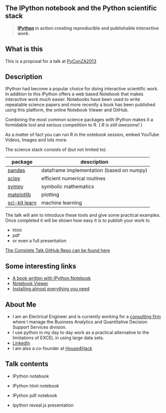 The IPython notebook and the Python scientific stack
---

> **[IPython](http://ipython.org/) in action creating reproducible and publishable interactive work.**

What is this
------
This is a proposal for a talk at [PyConZA2013](http://za.pycon.org/)

Description
-------------
IPython had become a popular choice for doing interactive scientific work. 
In addition to this IPython offers a web based Notebook that makes interactive work much easier.
Notebooks have been used to write repeatable science papers and more recently a book has been published using this platform, the online Notebook Viewer and GitHub.

Combining the most common science packages with IPython makes it a formidable tool and serious competition to R. ( _R is still awesome!_ )

As a matter of fact you can run R in the notebook session, embed YouTube Videos, Images and lots more.

The science stack consists of (but not limited to):

package  |  description
---  |  ---
[pandas][1]  |  dataframe implementation (based on numpy)
[scipy][2]  |  efficient numerical routines
[sympy][3]  |  symbolic mathematics
[matplotlib][4]  |  plotting
[sci-kit learn][5] | machine learning


The talk will aim to introduce these tools and give some practical examples. Once completed it will be shown how easy it is to publish your work to 
* html
* pdf
* or even a full presentation

[The Complete Talk GitHub Repo can be found here][6]

Some interesting links
-----------------------
* [A book written with IPython Notebook][7]
* [Notebook Viewer][8]
* [Installing almost everything you need][9]

About Me
----------
* I am an Electrical Engineer and is currently working for a [consulting firm][10] where I manage the Business Analytics and Quantitative Decision Support Services division.
* I use python in my day to day work as a practical alternative to the limitations of EXCEL in using large data sets.
* [LinkedIn][11]
* I am also a co-founder at [House4Hack][12]

Talk contents
-------
* IPython notebook 
* IPython html notebook
* IPython pdf notebook
* Ipython reveal.js presentation

  [1]: http://pandas.pydata.org/
  [2]: http://www.scipy.org/
  [3]: http://sympy.org/en/index.html
  [4]: http://matplotlib.org/
  [5]: http://scikit-learn.org/
  [6]: https://github.com/Tooblippe/zapycon2013_ipython_science/
  [7]: http://camdavidsonpilon.github.io/Probabilistic-Programming-and-Bayesian-Methods-for-Hackers/
  [8]: http://nbviewer.ipython.org/
  [9]: http://www.continuum.io/downloads
  [10]: http://www.eon.co.za/index.php/our-services-main/our-services/business-analytics
  [11]: http://www.linkedin.com/in/tobienortje
  [12]: House4Hack%5D%28http://www.house4hack.co.za/